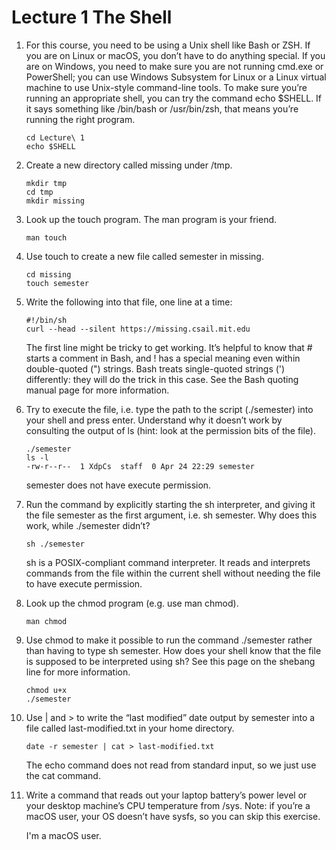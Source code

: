 # Lecture 1 The Shell


1. For this course, you need to be using a Unix shell like Bash or ZSH. If you are on Linux or macOS, you don’t have to do anything special. If you are on Windows, you need to make sure you are not running cmd.exe or PowerShell; you can use Windows Subsystem for Linux or a Linux virtual machine to use Unix-style command-line tools. To make sure you’re running an appropriate shell, you can try the command echo $SHELL. If it says something like /bin/bash or /usr/bin/zsh, that means you’re running the right program.

    ```shell
    cd Lecture\ 1 
    echo $SHELL
    ```

2. Create a new directory called missing under /tmp.

    ```shell
    mkdir tmp
    cd tmp
    mkdir missing
    ```

3. Look up the touch program. The man program is your friend.

    ```shell
    man touch
    ```

4. Use touch to create a new file called semester in missing.

    ```shell
    cd missing
    touch semester
    ```

5. Write the following into that file, one line at a time:

    ```shell
    #!/bin/sh
    curl --head --silent https://missing.csail.mit.edu
    ```

    The first line might be tricky to get working. It’s helpful to know that # starts a comment in Bash, and ! has a special meaning even within double-quoted (") strings. Bash treats single-quoted strings (') differently: they will do the trick in this case. See the Bash quoting manual page for more information.

6. Try to execute the file, i.e. type the path to the script (./semester) into your shell and press enter. Understand why it doesn’t work by consulting the output of ls (hint: look at the permission bits of the file).

    ```shell
    ./semester
    ls -l
    -rw-r--r--  1 XdpCs  staff  0 Apr 24 22:29 semester
    ```

    semester does not have execute permission.

7. Run the command by explicitly starting the sh interpreter, and giving it the file semester as the first argument, i.e. sh semester. Why does this work, while ./semester didn’t?

    ```shell
    sh ./semester
    ```

    sh is a POSIX-compliant command interpreter. It reads and interprets commands from the file within the current shell without needing the file to have execute permission.

8. Look up the chmod program (e.g. use man chmod).

    ```shell
    man chmod
    ```

9. Use chmod to make it possible to run the command ./semester rather than having to type sh semester. How does your shell know that the file is supposed to be interpreted using sh? See this page on the shebang line for more information.

    ```shell
    chmod u+x
    ./semester
    ```

10. Use | and > to write the “last modified” date output by semester into a file called last-modified.txt in your home directory.

    ```shell
    date -r semester | cat > last-modified.txt
    ```

    The echo command does not read from standard input, so we just use the cat command.

11. Write a command that reads out your laptop battery’s power level or your desktop machine’s CPU temperature from /sys. Note: if you’re a macOS user, your OS doesn’t have sysfs, so you can skip this exercise.

    I'm  a macOS user.
